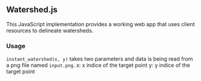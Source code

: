 ## Watershed.js
This JavaScript implementation provides a working web app that uses client resources to delineate watersheds.

### Usage
`instant_watershed(x, y)` takes two parameters and data is being read from a png file named `input.png`.
x: x indice of the target point
y: y indice of the target point
